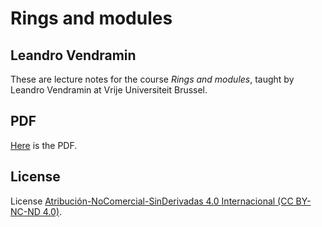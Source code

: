 # Rings and modules

## Leandro Vendramin

These are lecture notes for the course _Rings and modules_, taught by Leandro Vendramin 
at Vrije Universiteit Brussel.

## PDF
[Here](https://github.com/vendramin/rings/blob/main/book.pdf) is the PDF.

## License

License [Atribución-NoComercial-SinDerivadas 4.0 Internacional (CC BY-NC-ND 4.0)](https://creativecommons.org/licenses/by-nc-nd/4.0/deed.en).
